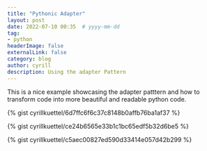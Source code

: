 ```yaml
---
title: "Pythonic Adapter"
layout: post
date: 2022-07-10 00:35  # yyyy-mm-dd
tag: 
- python
headerImage: false
externalLink: false
category: blog
author: cyrill
description: Using the adapter Pattern
---
```

 
This is a nice example showcasing the adapter patttern and how to transform code into more beautiful and readable python code.


{% gist cyrillkuettel/6d7ffc6f6c37c8148b0affb76ba1af37 %}


{% gist cyrillkuettel/ce24b6565e33b1c1bc65edf5b32d6be5 %}

{% gist cyrillkuettel/c5aec00827ed590d33414e057d42b299 %}
